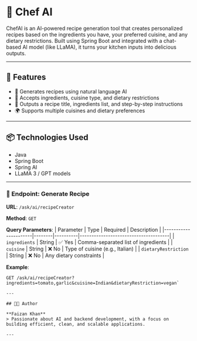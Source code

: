 # 🍳 Chef AI

ChefAI is an AI-powered recipe generation tool that creates personalized recipes based on the ingredients you have, your preferred cuisine, and any dietary restrictions. Built using Spring Boot and integrated with a chat-based AI model (like LLaMA), it turns your kitchen inputs into delicious outputs.

---

## 🚀 Features

- 🧠 Generates recipes using natural language AI
- 🥦 Accepts ingredients, cuisine type, and dietary restrictions
- 📃 Outputs a recipe title, ingredients list, and step-by-step instructions
- 🌍 Supports multiple cuisines and dietary preferences

---

## 📦 Technologies Used

- Java
- Spring Boot
- Spring AI
- LLaMA 3 / GPT models

---

### 🎯 Endpoint: Generate Recipe

**URL**: `/ask/ai/recipeCreator`

**Method**: `GET`

**Query Parameters**:
| Parameter            | Type   | Required | Description                          |
|----------------------|--------|----------|--------------------------------------|
| `ingredients`        | String | ✅ Yes   | Comma-separated list of ingredients |
| `cuisine`            | String | ❌ No    | Type of cuisine (e.g., Italian)     |
| `dietaryRestriction` | String | ❌ No    | Any dietary constraints              |

**Example**:

```http
GET /ask/ai/recipeCreator?ingredients=tomato,garlic&cuisine=Indian&dietaryRestriction=vegan`

---

## 🧑‍💻 Author

**Faizan Khan**  
> Passionate about AI and backend development, with a focus on building efficient, clean, and scalable applications.

---
